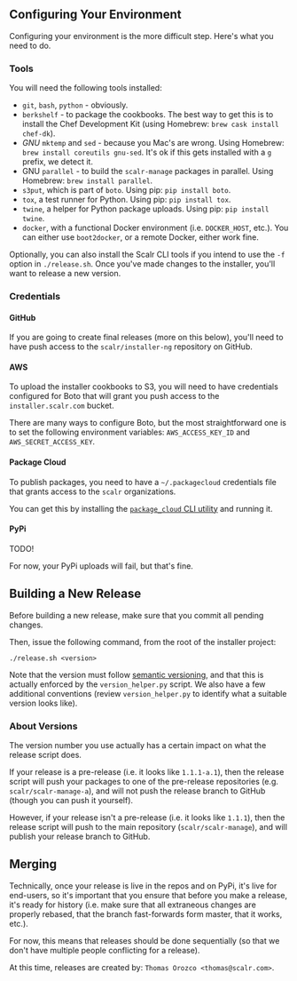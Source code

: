 Configuring Your Environment
----------------------------

Configuring your environment is the more difficult step. Here's what you
need to do.


### Tools ###

You will need the following tools installed:

  + `git`, `bash`, `python` - obviously.
  + `berkshelf` - to package the cookbooks.
    The best way to get this is to install the Chef Development Kit (using
    Homebrew: `brew cask install chef-dk`).
  + *GNU* `mktemp` and `sed` - because you Mac's are wrong.
    Using Homebrew: `brew install coreutils gnu-sed`. It's ok if this gets
    installed with a `g` prefix, we detect it.
  + GNU `parallel` - to build the `scalr-manage` packages in parallel.
    Using Homebrew: `brew install parallel`.
  + `s3put`, which is part of `boto`. Using pip: `pip install boto`.
  + `tox`, a test runner for Python. Using pip: `pip install tox`.
  + `twine`, a helper for Python package uploads. Using pip:
    `pip install twine`.
  + `docker`, with a functional Docker environment (i.e. `DOCKER_HOST`, etc.).
    You can either use `boot2docker`, or a remote Docker, either work fine.

Optionally, you can also install the Scalr CLI tools if you intend to use the
`-f` option in `./release.sh`.
Once you've made changes to the installer, you'll want to release a new
version.


### Credentials ###

#### GitHub ####

If you are going to create final releases (more on this below), you'll need
to have push access to the `scalr/installer-ng` repository on GitHub.

#### AWS ####

To upload the installer cookbooks to S3, you will need to have credentials
configured for Boto that will grant you push access to the
`installer.scalr.com` bucket.

There are many ways to configure Boto, but the most straightforward one is
to set the following environment variables: `AWS_ACCESS_KEY_ID` and
`AWS_SECRET_ACCESS_KEY`.

#### Package Cloud ####

To publish packages, you need to have a `~/.packagecloud` credentials file
that grants access to the `scalr` organizations.

You can get this by installing the [`package_cloud` CLI utility][10] and
running it.

#### PyPi ####

TODO!

For now, your PyPi uploads will fail, but that's fine.


Building a New Release
----------------------

Before building a new release, make sure that you commit all pending changes.

Then, issue the following command, from the root of the installer project:

    ./release.sh <version>

Note that the version must follow [semantic versioning][00], and that this is
actually enforced by the `version_helper.py` script. We also have a few
additional conventions (review `version_helper.py` to identify what a suitable
version looks like).

### About Versions ###

The version number you use actually has a certain impact on what the release
script does.

If your release is a pre-release (i.e. it looks like `1.1.1-a.1`), then the
release script will push your packages to one of the pre-release repositories
(e.g. `scalr/scalr-manage-a`), and will not push the release branch to GitHub
(though you can push it yourself).

However, if your release isn't a pre-release (i.e. it looks like `1.1.1`), then
the release script will push to the main repository (`scalr/scalr-manage`),
and will publish your release branch to GitHub.


Merging
-------

Technically, once your release is live in the repos and on PyPi, it's live for
end-users, so it's important that you ensure that before you make a release,
it's ready for history (i.e. make sure that all extraneous changes are
properly rebased, that the branch fast-forwards form master, that it works,
etc.).

For now, this means that releases should be done sequentially (so that we
don't have multiple people conflicting for a release).

At this time, releases are created by: `Thomas Orozco <thomas@scalr.com>`.


  [00]: http://semver.org
  [10]: https://packagecloud.io/docs#cli_install
